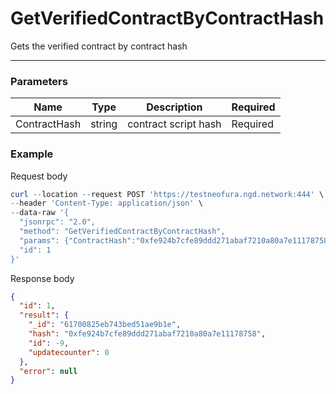 # GetVerifiedContractByContractHash
Gets the verified contract by contract hash
<hr>

### Parameters

|    Name    | Type | Description | Required |
| ---------- | --- |    ------    | ----|
| ContractHash     | string|  contract script hash| Required |Required | UpdateCounter   | int|  The number of times the contract has been updated| Required|



### Example

Request body

```powershell
curl --location --request POST 'https://testneofura.ngd.network:444' \
--header 'Content-Type: application/json' \
--data-raw '{
  "jsonrpc": "2.0",
  "method": "GetVerifiedContractByContractHash",
  "params": {"ContractHash":"0xfe924b7cfe89ddd271abaf7210a80a7e11178758","UpdateCounter":0},
  "id": 1
}'
```

Response body

```json
{
  "id": 1,
  "result": {
    "_id": "61700825eb743bed51ae9b1e",
    "hash": "0xfe924b7cfe89ddd271abaf7210a80a7e11178758",
    "id": -9,
    "updatecounter": 0
  },
  "error": null
}
```
